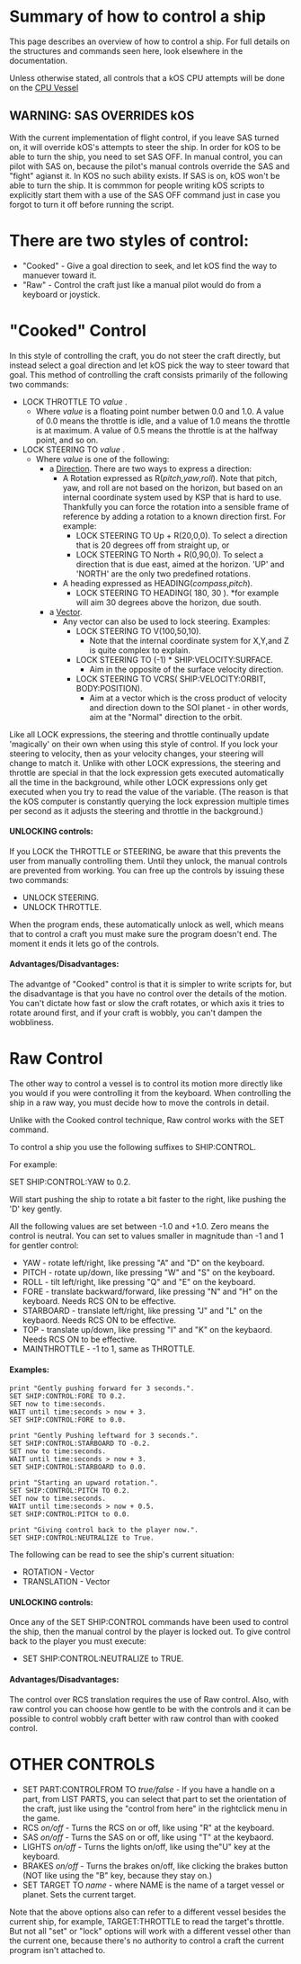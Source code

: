 # Summary of how to control a ship

This page describes an overview of how to control a ship.  For full details
on the structures and commands seen here, look elsewhere in the documentation.

Unless otherwise stated, all controls that a kOS CPU attempts will be done on
the [CPU Vessel](../CPU_vessel/index.html)


WARNING: SAS OVERRIDES kOS
--------------------------

With the current implementation of flight control, if you leave SAS turned on, it will
override kOS's attempts to steer the ship.  In order for kOS to be able to turn the ship,
you need to set SAS OFF.  In manual control, you can pilot with SAS on, because the 
pilot's manual controls override the SAS and "fight" agianst it.  In KOS no such ability
exists.  If SAS is on, kOS won't be able to turn the ship.  It is commmon for people writing
kOS scripts to explicitly start them with a use of the SAS OFF command just in case you
forgot to turn it off before running the script.

There are two styles of control:
===============================

* "Cooked" - Give a goal direction to seek, and let kOS find the way to manuever toward it.
* "Raw" - Control the craft just like a manual pilot would do from a keyboard or joystick.


"Cooked" Control
================
In this style of controlling the craft, you do not steer the craft directly, but instead
select a goal direction and let kOS pick the way to steer toward that goal. This method
of controlling the craft consists primarily of the following two commands:

* LOCK THROTTLE TO _value_ .
    * Where _value_ is a floating point number betwen 0.0 and 1.0.  A value of 0.0 means the
    throttle is idle, and a value of 1.0 means the throttle is at maximum.  A value of 0.5 
    means the throttle is at the halfway point, and so on.
* LOCK STEERING TO _value_ .
    * Where _value_ is one of the following:
        * a [Direction](../../structure/direction/index.html). There are two ways to express a direction:
            * A Rotation expressed as R(_pitch_,_yaw_,_roll_).  Note that pitch, yaw, and roll are
            not based on the horizon, but based on an internal coordinate system used by KSP that
            is hard to use.  Thankfully you can force the rotation into a sensible frame of
            reference by adding a rotation to a known direction first.  For example:
                * LOCK STEERING TO Up + R(20,0,0).
            To select a direction that is 20 degrees off from straight up, or
                * LOCK STEERING TO North + R(0,90,0).
            To select a direction that is due east, aimed at the horizon.
            'UP' and 'NORTH' are the only two predefined rotations.
            * A heading expressed as HEADING(_compass_,_pitch_).
                * LOCK STEERING TO HEADING( 180, 30 ).
                    *for example will aim 30 degrees above the horizon, due south.
        * a [Vector](../../structure/vector/index.html).
            * Any vector can also be used to lock steering.  Examples:
                * LOCK STEERING TO V(100,50,10).
                    * Note that the internal coordinate system for X,Y,and Z is quite complex to explain.
                * LOCK STEERING TO (-1) * SHIP:VELOCITY:SURFACE.
                    * Aim in the opposite of the surface velocity direction.
                * LOCK STEERING TO VCRS( SHIP:VELOCITY:ORBIT, BODY:POSITION).
                    * Aim at a vector which is the cross product of velocity and direction down to the
                    SOI planet - in other words, aim at the "Normal" direction to the orbit.

Like all LOCK expressions, the steering and throttle continually update 'magically' on their own when
using this style of control.  If you lock your steering to velocity, then as your velocity changes, your
steering will change to match it.  Unlike with other LOCK expressions, the steering and throttle are special
in that the lock expression gets executed automatically all the time in the background, while other LOCK
expressions only get executed when you try to read the value of the variable.  (The reason is that the
kOS computer is constantly querying the lock expression multiple times per second as it adjusts the
steering and throttle in the background.)

#### UNLOCKING controls:

If you LOCK the THROTTLE or STEERING, be aware that this prevents the user from manually controlling
them.  Until they unlock, the manual controls are prevented from working.  You can free up the
controls by issuing these two commands:

* UNLOCK STEERING.
* UNLOCK THROTTLE.

When the program ends, these automatically unlock as well, which means that to control a craft you
must make sure the program doesn't end.  The moment it ends it lets go of the controls.

#### Advantages/Disadvantages:

The advantge of "Cooked" control is that it is simpler to write scripts for, but the disadvantage
is that you have no control over the details of the motion.  You can't dictate how fast or slow
the craft rotates, or which axis it tries to rotate around first, and if your craft is wobbly,
you can't dampen the wobbliness.


Raw Control
===========
The other way to control a vessel is to control its motion more directly like you would if you
were controlling it from the keyboard.  When controlling the ship in a raw way, you must decide
how to move the controls in detail.

Unlike with the Cooked control technique, Raw control works with the SET command.

To control a ship you use the following suffixes to SHIP:CONTROL.

For example:

  SET SHIP:CONTROL:YAW to 0.2.

Will start pushing the ship to rotate a bit faster to the right, like pushing the 'D' key gently.

All the following values are set between -1.0 and +1.0.  Zero means the control is
neutral.  You can set to values smaller in magnitude than -1 and 1 for gentler control:

* YAW - rotate left/right, like pressing "A" and "D" on the keyboard.
* PITCH - rotate up/down, like pressing "W" and "S" on the keyboard.
* ROLL - tilt left/right, like pressing "Q" and "E" on the keyboard.
* FORE - translate backward/forward, like pressing "N" and "H" on the keyboard.  Needs RCS ON to be effective.
* STARBOARD - translate left/right, like pressing "J" and "L" on the keybaord.  Needs RCS ON to be effective.
* TOP - translate up/down, like pressing "I" and "K" on the keybaord.  Needs RCS ON to be effective.
* MAINTHROTTLE - -1 to 1, same as THROTTLE.

#### Examples:

    print "Gently pushing forward for 3 seconds.".
    SET SHIP:CONTROL:FORE TO 0.2.
    SET now to time:seconds.
    WAIT until time:seconds > now + 3.
    SET SHIP:CONTROL:FORE to 0.0.

    print "Gently Pushing leftward for 3 seconds.".
    SET SHIP:CONTROL:STARBOARD TO -0.2.
    SET now to time:seconds.
    WAIT until time:seconds > now + 3.
    SET SHIP:CONTROL:STARBOARD to 0.0.

    print "Starting an upward rotation.".
    SET SHIP:CONTROL:PITCH TO 0.2.
    SET now to time:seconds.
    WAIT until time:seconds > now + 0.5.
    SET SHIP:CONTROL:PITCH to 0.0.

    print "Giving control back to the player now.".
    SET SHIP:CONTROL:NEUTRALIZE to True.

The following can be read to see the ship's current situation:

* ROTATION - Vector
* TRANSLATION - Vector

#### UNLOCKING controls:

Once any of the SET SHIP:CONTROL commands have been used to control the ship, then the manual control by the
player is locked out.  To give control back to the player you must execute:

* SET SHIP:CONTROL:NEUTRALIZE to TRUE.

#### Advantages/Disadvantages:

The control over RCS translation requires the use of Raw control.  Also, with raw control you can choose how
gentle to be with the controls and it can be possible to control wobbly craft better with raw control than
with cooked control.

OTHER CONTROLS
==============

* SET PART:CONTROLFROM TO _true/false_ - If you have a handle on a part, from LIST PARTS, you can select that part to set the orientation of the craft, just like using the "control from here" in the rightclick menu in the game.
* RCS _on/off_ - Turns the RCS on or off, like using "R" at the keyboard.
* SAS _on/off_ - Turns the SAS on or off, like using "T" at the keybaord.
* LIGHTS _on/off_ - Turns the lights on/off, like using the"U" key at the keyboard.
* BRAKES _on/off_ - Turns the brakes on/off, like clicking the brakes button  (NOT like using the "B" key, because they stay on.)
* SET TARGET TO _name_ - where NAME is the name of a target vessel or planet.  Sets the current target.

Note that the above options also can refer to a different vessel besides the current ship, for example, TARGET:THROTTLE
to read the target's throttle.  But not all "set" or "lock" options will work with a different vessel other than the
current one, because there's no authority to control a craft the current program isn't attached to.
